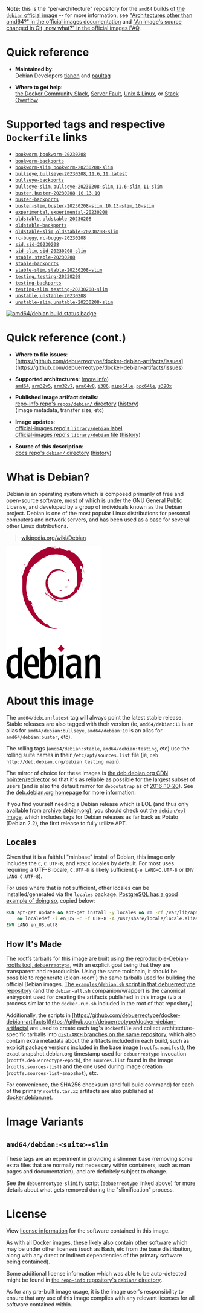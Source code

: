 <!--

********************************************************************************

WARNING:

    DO NOT EDIT "debian/README.md"

    IT IS AUTO-GENERATED

    (from the other files in "debian/" combined with a set of templates)

********************************************************************************

-->

**Note:** this is the "per-architecture" repository for the `amd64` builds of [the `debian` official image](https://hub.docker.com/_/debian) -- for more information, see ["Architectures other than amd64?" in the official images documentation](https://github.com/docker-library/official-images#architectures-other-than-amd64) and ["An image's source changed in Git, now what?" in the official images FAQ](https://github.com/docker-library/faq#an-images-source-changed-in-git-now-what).

# Quick reference

-	**Maintained by**:  
	Debian Developers [tianon](https://qa.debian.org/developer.php?login=tianon) and [paultag](https://qa.debian.org/developer.php?login=paultag)

-	**Where to get help**:  
	[the Docker Community Slack](https://dockr.ly/comm-slack), [Server Fault](https://serverfault.com/help/on-topic), [Unix & Linux](https://unix.stackexchange.com/help/on-topic), or [Stack Overflow](https://stackoverflow.com/help/on-topic)

# Supported tags and respective `Dockerfile` links

-	[`bookworm`, `bookworm-20230208`](https://github.com/debuerreotype/docker-debian-artifacts/blob/48072f1bd234114bb51470bba31a4e4a0040a2a4/bookworm/Dockerfile)
-	[`bookworm-backports`](https://github.com/debuerreotype/docker-debian-artifacts/blob/48072f1bd234114bb51470bba31a4e4a0040a2a4/bookworm/backports/Dockerfile)
-	[`bookworm-slim`, `bookworm-20230208-slim`](https://github.com/debuerreotype/docker-debian-artifacts/blob/48072f1bd234114bb51470bba31a4e4a0040a2a4/bookworm/slim/Dockerfile)
-	[`bullseye`, `bullseye-20230208`, `11.6`, `11`, `latest`](https://github.com/debuerreotype/docker-debian-artifacts/blob/48072f1bd234114bb51470bba31a4e4a0040a2a4/bullseye/Dockerfile)
-	[`bullseye-backports`](https://github.com/debuerreotype/docker-debian-artifacts/blob/48072f1bd234114bb51470bba31a4e4a0040a2a4/bullseye/backports/Dockerfile)
-	[`bullseye-slim`, `bullseye-20230208-slim`, `11.6-slim`, `11-slim`](https://github.com/debuerreotype/docker-debian-artifacts/blob/48072f1bd234114bb51470bba31a4e4a0040a2a4/bullseye/slim/Dockerfile)
-	[`buster`, `buster-20230208`, `10.13`, `10`](https://github.com/debuerreotype/docker-debian-artifacts/blob/48072f1bd234114bb51470bba31a4e4a0040a2a4/buster/Dockerfile)
-	[`buster-backports`](https://github.com/debuerreotype/docker-debian-artifacts/blob/48072f1bd234114bb51470bba31a4e4a0040a2a4/buster/backports/Dockerfile)
-	[`buster-slim`, `buster-20230208-slim`, `10.13-slim`, `10-slim`](https://github.com/debuerreotype/docker-debian-artifacts/blob/48072f1bd234114bb51470bba31a4e4a0040a2a4/buster/slim/Dockerfile)
-	[`experimental`, `experimental-20230208`](https://github.com/debuerreotype/docker-debian-artifacts/blob/48072f1bd234114bb51470bba31a4e4a0040a2a4/experimental/Dockerfile)
-	[`oldstable`, `oldstable-20230208`](https://github.com/debuerreotype/docker-debian-artifacts/blob/48072f1bd234114bb51470bba31a4e4a0040a2a4/oldstable/Dockerfile)
-	[`oldstable-backports`](https://github.com/debuerreotype/docker-debian-artifacts/blob/48072f1bd234114bb51470bba31a4e4a0040a2a4/oldstable/backports/Dockerfile)
-	[`oldstable-slim`, `oldstable-20230208-slim`](https://github.com/debuerreotype/docker-debian-artifacts/blob/48072f1bd234114bb51470bba31a4e4a0040a2a4/oldstable/slim/Dockerfile)
-	[`rc-buggy`, `rc-buggy-20230208`](https://github.com/debuerreotype/docker-debian-artifacts/blob/48072f1bd234114bb51470bba31a4e4a0040a2a4/rc-buggy/Dockerfile)
-	[`sid`, `sid-20230208`](https://github.com/debuerreotype/docker-debian-artifacts/blob/48072f1bd234114bb51470bba31a4e4a0040a2a4/sid/Dockerfile)
-	[`sid-slim`, `sid-20230208-slim`](https://github.com/debuerreotype/docker-debian-artifacts/blob/48072f1bd234114bb51470bba31a4e4a0040a2a4/sid/slim/Dockerfile)
-	[`stable`, `stable-20230208`](https://github.com/debuerreotype/docker-debian-artifacts/blob/48072f1bd234114bb51470bba31a4e4a0040a2a4/stable/Dockerfile)
-	[`stable-backports`](https://github.com/debuerreotype/docker-debian-artifacts/blob/48072f1bd234114bb51470bba31a4e4a0040a2a4/stable/backports/Dockerfile)
-	[`stable-slim`, `stable-20230208-slim`](https://github.com/debuerreotype/docker-debian-artifacts/blob/48072f1bd234114bb51470bba31a4e4a0040a2a4/stable/slim/Dockerfile)
-	[`testing`, `testing-20230208`](https://github.com/debuerreotype/docker-debian-artifacts/blob/48072f1bd234114bb51470bba31a4e4a0040a2a4/testing/Dockerfile)
-	[`testing-backports`](https://github.com/debuerreotype/docker-debian-artifacts/blob/48072f1bd234114bb51470bba31a4e4a0040a2a4/testing/backports/Dockerfile)
-	[`testing-slim`, `testing-20230208-slim`](https://github.com/debuerreotype/docker-debian-artifacts/blob/48072f1bd234114bb51470bba31a4e4a0040a2a4/testing/slim/Dockerfile)
-	[`unstable`, `unstable-20230208`](https://github.com/debuerreotype/docker-debian-artifacts/blob/48072f1bd234114bb51470bba31a4e4a0040a2a4/unstable/Dockerfile)
-	[`unstable-slim`, `unstable-20230208-slim`](https://github.com/debuerreotype/docker-debian-artifacts/blob/48072f1bd234114bb51470bba31a4e4a0040a2a4/unstable/slim/Dockerfile)

[![amd64/debian build status badge](https://img.shields.io/jenkins/s/https/doi-janky.infosiftr.net/job/multiarch/job/amd64/job/debian.svg?label=amd64/debian%20%20build%20job)](https://doi-janky.infosiftr.net/job/multiarch/job/amd64/job/debian/)

# Quick reference (cont.)

-	**Where to file issues**:  
	[https://github.com/debuerreotype/docker-debian-artifacts/issues](https://github.com/debuerreotype/docker-debian-artifacts/issues)

-	**Supported architectures**: ([more info](https://github.com/docker-library/official-images#architectures-other-than-amd64))  
	[`amd64`](https://hub.docker.com/r/amd64/debian/), [`arm32v5`](https://hub.docker.com/r/arm32v5/debian/), [`arm32v7`](https://hub.docker.com/r/arm32v7/debian/), [`arm64v8`](https://hub.docker.com/r/arm64v8/debian/), [`i386`](https://hub.docker.com/r/i386/debian/), [`mips64le`](https://hub.docker.com/r/mips64le/debian/), [`ppc64le`](https://hub.docker.com/r/ppc64le/debian/), [`s390x`](https://hub.docker.com/r/s390x/debian/)

-	**Published image artifact details**:  
	[repo-info repo's `repos/debian/` directory](https://github.com/docker-library/repo-info/blob/master/repos/debian) ([history](https://github.com/docker-library/repo-info/commits/master/repos/debian))  
	(image metadata, transfer size, etc)

-	**Image updates**:  
	[official-images repo's `library/debian` label](https://github.com/docker-library/official-images/issues?q=label%3Alibrary%2Fdebian)  
	[official-images repo's `library/debian` file](https://github.com/docker-library/official-images/blob/master/library/debian) ([history](https://github.com/docker-library/official-images/commits/master/library/debian))

-	**Source of this description**:  
	[docs repo's `debian/` directory](https://github.com/docker-library/docs/tree/master/debian) ([history](https://github.com/docker-library/docs/commits/master/debian))

# What is Debian?

Debian is an operating system which is composed primarily of free and open-source software, most of which is under the GNU General Public License, and developed by a group of individuals known as the Debian project. Debian is one of the most popular Linux distributions for personal computers and network servers, and has been used as a base for several other Linux distributions.

> [wikipedia.org/wiki/Debian](https://en.wikipedia.org/wiki/Debian)

![logo](https://raw.githubusercontent.com/docker-library/docs/b449be7df57e9ed9086bb5821bfb5d6cdc5d67a4/debian/logo.png)

# About this image

The `amd64/debian:latest` tag will always point the latest stable release. Stable releases are also tagged with their version (ie, `amd64/debian:11` is an alias for `amd64/debian:bullseye`, `amd64/debian:10` is an alias for `amd64/debian:buster`, etc).

The rolling tags (`amd64/debian:stable`, `amd64/debian:testing`, etc) use the rolling suite names in their `/etc/apt/sources.list` file (ie, `deb http://deb.debian.org/debian testing main`).

The mirror of choice for these images is [the deb.debian.org CDN pointer/redirector](https://deb.debian.org) so that it's as reliable as possible for the largest subset of users (and is also the default mirror for `debootstrap` as of [2016-10-20](https://anonscm.debian.org/cgit/d-i/debootstrap.git/commit/?id=9e8bc60ad1ccf3a25ce7890526b70059f3e770de)). See the [deb.debian.org homepage](https://deb.debian.org) for more information.

If you find yourself needing a Debian release which is EOL (and thus only available from [archive.debian.org](http://archive.debian.org)), you should check out [the `debian/eol` image](https://hub.docker.com/r/debian/eol/), which includes tags for Debian releases as far back as Potato (Debian 2.2), the first release to fully utilize APT.

## Locales

Given that it is a faithful "minbase" install of Debian, this image only includes the `C`, `C.UTF-8`, and `POSIX` locales by default. For most uses requiring a UTF-8 locale, `C.UTF-8` is likely sufficient (`-e LANG=C.UTF-8` or `ENV LANG C.UTF-8`).

For uses where that is not sufficient, other locales can be installed/generated via the `locales` package. [PostgreSQL has a good example of doing so](https://github.com/docker-library/postgres/blob/69bc540ecfffecce72d49fa7e4a46680350037f9/9.6/Dockerfile#L21-L24), copied below:

```dockerfile
RUN apt-get update && apt-get install -y locales && rm -rf /var/lib/apt/lists/* \
	&& localedef -i en_US -c -f UTF-8 -A /usr/share/locale/locale.alias en_US.UTF-8
ENV LANG en_US.utf8
```

## How It's Made

The rootfs tarballs for this image are built using [the reproducible-Debian-rootfs tool, `debuerreotype`](https://github.com/debuerreotype/debuerreotype), with an explicit goal being that they are transparent and reproducible. Using the same toolchain, it should be possible to regenerate (clean-room!) the same tarballs used for building the official Debian images. [The `examples/debian.sh` script in that debuerreotype repository](https://github.com/debuerreotype/debuerreotype/blob/master/examples/debian.sh) (and the `debian-all.sh` companion/wrapper) is the canonical entrypoint used for creating the artifacts published in this image (via a process similar to the `docker-run.sh` included in the root of that repository).

Additionally, the scripts in [https://github.com/debuerreotype/docker-debian-artifacts](https://github.com/debuerreotype/docker-debian-artifacts) are used to create each tag's `Dockerfile` and collect architecture-specific tarballs into [`dist-ARCH` branches on the same repository](https://github.com/debuerreotype/docker-debian-artifacts/branches), which also contain extra metadata about the artifacts included in each build, such as explicit package versions included in the base image (`rootfs.manifest`), the exact snapshot.debian.org timestamp used for `debuerreotype` invocation (`rootfs.debuerreotype-epoch`), the `sources.list` found in the image (`rootfs.sources-list`) and the one used during image creation (`rootfs.sources-list-snapshot`), etc.

For convenience, the SHA256 checksum (and full build command) for each of the primary `rootfs.tar.xz` artifacts are also published at [docker.debian.net](https://docker.debian.net/).

# Image Variants

## `amd64/debian:<suite>-slim`

These tags are an experiment in providing a slimmer base (removing some extra files that are normally not necessary within containers, such as man pages and documentation), and are definitely subject to change.

See the `debuerreotype-slimify` script (`debuerreotype` linked above) for more details about what gets removed during the "slimification" process.

# License

View [license information](https://www.debian.org/social_contract#guidelines) for the software contained in this image.

As with all Docker images, these likely also contain other software which may be under other licenses (such as Bash, etc from the base distribution, along with any direct or indirect dependencies of the primary software being contained).

Some additional license information which was able to be auto-detected might be found in [the `repo-info` repository's `debian/` directory](https://github.com/docker-library/repo-info/tree/master/repos/debian).

As for any pre-built image usage, it is the image user's responsibility to ensure that any use of this image complies with any relevant licenses for all software contained within.
